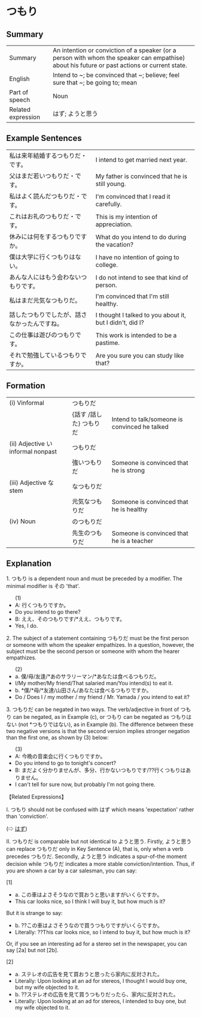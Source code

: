 # つもり

## Summary

<table><tr>   <td>Summary</td>   <td>An intention or conviction of a speaker (or a person with whom the speaker can empathise) about his future or past actions or current state.</td></tr><tr>   <td>English</td>   <td>Intend to ~; be convinced that ~; believe; feel sure that ~; be going to; mean</td></tr><tr>   <td>Part of speech</td>   <td>Noun</td></tr><tr>   <td>Related expression</td>   <td>はず; ようと思う</td></tr></table>

## Example Sentences

<table><tr>   <td>私は来年結婚するつもりだ・です。</td>   <td>I intend to get married next year.</td></tr><tr>   <td>父はまだ若いつもりだ・です。</td>   <td>My father is convinced that he is still young.</td></tr><tr>   <td>私はよく読んだつもりだ・です。</td>   <td>I'm convinced that I read it carefully.</td></tr><tr>   <td>これはお礼のつもりだ・です。</td>   <td>This is my intention of appreciation.</td></tr><tr>   <td>休みには何をするつもりですか。</td>   <td>What do you intend to do during the vacation?</td></tr><tr>   <td>僕は大学に行くつもりはない。</td>   <td>I have no intention of going to college.</td></tr><tr>   <td>あんな人にはもう会わないつもりです。</td>   <td>I do not intend to see that kind of person.</td></tr><tr>   <td>私はまだ元気なつもりだ。</td>   <td>I'm convinced that I'm still healthy.</td></tr><tr>   <td>話したつもりでしたが、話さなかったんですね。</td>   <td>I thought I talked to you about it, but I didn't, did I?</td></tr><tr>   <td>この仕事は遊びのつもりです。</td>   <td>This work is intended to be a pastime.</td></tr><tr>   <td>それで勉強しているつもりですか。</td>   <td>Are you sure you can study like that?</td></tr></table>

## Formation

<table class="table"> <tbody><tr class="tr head"> <td class="td"><span class="numbers">(i)</span> <span> <span class="bold">Vinformal</span></span></td> <td class="td"><span class="concept">つもりだ</span> </td> <td class="td"><span>&nbsp;</span></td> </tr> <tr class="tr"> <td class="td"><span>&nbsp;</span></td> <td class="td"><span>{話す /話した} <span class="concept">つもりだ</span></span></td> <td class="td"><span>Intend    to talk/someone is convinced he talked</span></td> </tr> <tr class="tr head"> <td class="td"><span class="numbers">(ii)</span> <span> <span class="bold">Adjective い informal    nonpast</span></span></td> <td class="td"><span class="concept">つもりだ</span> </td> <td class="td"><span>&nbsp;</span></td> </tr> <tr class="tr"> <td class="td"><span>&nbsp;</span></td> <td class="td"><span>強い<span class="concept">つもりだ</span></span> </td> <td class="td"><span>Someone    is convinced that he is strong</span></td> </tr> <tr class="tr head"> <td class="td"><span class="numbers">(iii)</span> <span> <span class="bold">Adjective な stem</span></span></td> <td class="td"><span class="concept">なつもりだ</span> </td> <td class="td"><span>&nbsp;</span></td> </tr> <tr class="tr"> <td class="td"><span>&nbsp;</span></td> <td class="td"><span>元気<span class="concept">なつもりだ</span></span> </td> <td class="td"><span>Someone    is convinced that he is healthy</span></td> </tr> <tr class="tr head"> <td class="td"><span class="numbers">(iv)</span> <span> <span class="bold">Noun</span></span></td> <td class="td"><span class="concept">のつもりだ</span> </td> <td class="td"><span>&nbsp;</span></td> </tr> <tr class="tr"> <td class="td"><span>&nbsp;</span></td> <td class="td"><span>先生<span class="concept">のつもりだ</span></span> </td> <td class="td"><span>Someone    is convinced that he is a teacher</span></td> </tr></tbody></table>

## Explanation

<p>1. <span class="cloze">つもり</span> is a dependent noun and must be preceded by a modifier. The minimal modifier is その 'that'.</p>  <ul>(1) <li>A: 行く<span class="cloze">つもりです</span>か。</li> <li>Do you intend to go there?</li> <div class="divide"></div> <li>B: ええ、その<span class="cloze">つもりです</span>/*ええ、<span class="cloze">つもり</span>です。</li> <li>Yes, I do.</li> </ul>  <p>2. The subject of a statement containing <span class="cloze">つもりだ</span> must be the first person or someone with whom the speaker empathizes. In a question, however, the subject must be the second person or someone with whom the hearer empathizes.</p>  <ul>(2) <li>a. 僕/母/友逢/*あのサラリーマン/*あなたは食べる<span class="cloze">つもりだ</span>。</li> <li>I/My mother/My friend/That salaried man/You intend(s) to eat it.</li> <div class="divide"></div> <li>b. *僕/*母/*友達/山田さん/あなたは食べる<span class="cloze">つもりです</span>か。</li> <li>Do / Does I / my mother / my friend / Mr. Yamada / you intend to eat it?</li> </ul>  <p>3. <span class="cloze">つもりだ</span> can be negated in two ways. The verb/adjective in front of <span class="cloze">つもり</span> can be negated, as in Example (c), or <span class="cloze">つもり</span> can be negated as <span class="cloze">つもり</span>はない (not *<span class="cloze">つもり</span>ではない), as in Example (b). The difference between these two negative versions is that the second version implies stronger negation than the first one, as shown by (3) below:</p>  <ul>(3) <li>A: 今晩の音楽会に行く<span class="cloze">つもりです</span>か。</li> <li>Do you intend to go to tonight's concert?</li> <div class="divide"></div> <li>B: まだよく分かりませんが、多分、行かない<span class="cloze">つもりです</span>/??行く<span class="cloze">つもり</span>はありません。</li> <li>I can't tell for sure now, but probably I'm not going there.</li> </ul>  <p>【Related Expressions】</p>  <p>I. <span class="cloze">つもり</span> should not be confused with はず which means 'expectation' rather than 'conviction'.</p>  <p>(⇨ <a href="#㊦ はず">はず</a>)</p>  <p>II. <span class="cloze">つもりだ</span> is comparable but not identical to ようと思う. Firstly, ようと思う can replace <span class="cloze">つもりだ</span> only in Key Sentence (A), that is, only when a verb precedes <span class="cloze">つもりだ</span>. Secondly, ようと思う indicates a spur-of-the moment decision while <span class="cloze">つもりだ</span> indicates a more stable conviction/intention. Thus, if you are shown a car by a car salesman, you can say:</p>  <p>[1]</p>  <ul> <li>a. この車はよさそうなので買おうと思いますがいくらですか。</li> <li>This car looks nice, so I think I will buy it, but how much is it?</li> </ul>  <p>But it is strange to say:</p>  <ul> <li>b. ??この車はよさそうなので買う<span class="cloze">つもりです</span>がいくらですか。</li> <li>Literally: ??This car Iooks nice, so I intend to buy it, but how much is it?</li> </ul>  <p>Or, if you see an interesting ad for a stereo set in the newspaper, you can say [2a] but not [2b].</p>   <p>[2]</p>  <ul> <li>a. ステレオの広告を見て買おうと思ったら家内に反対された。</li> <li>Literally: Upon looking at an ad for stereos, I thought I would buy one, but my wife objected to it.</li> <div class="divide"></div> <li>b. ??ステレオの広告を見て買う<span class="cloze">つもり</span>だったら、家内に反対された。</li> <li>Literally: Upon looking at an ad for stereos, I intended to buy one, but my wife objected to it.</li> </ul>

